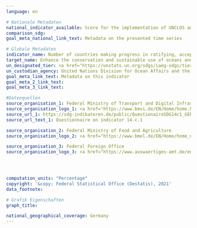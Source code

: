 ```yaml
---
language: en    

# Nationale Metadaten    
national_indicator_available: Score for the implementation of UNCLOS and ist two implementing agreements <br> Score for the ratification of and accession to UNCLOS and ist two implementing agreements    
comparison_sdg:     
goal_meta_national_link_text: Metadata on the presented time series    

# Globale Metadaten    
indicator_name: Number of countries making progress in ratifying, accepting and implementing through legal, policy and institutional frameworks, ocean-related instruments that implement international law, as reflected in the United Nation Convention on the Law of the Sea    
target_name: Enhance the conservation and sustainable use of oceans and their resources by implementing international law as reflected in the United Nations Convention on the Law of the Sea, which provides the legal framework for the conservation and sustainable use of oceans and their resources, as recalled in paragraph 158 of "The future we want"    
un_designated_tier: <a href="https://unstats.un.org/sdgs/iaeg-sdgs/tier-classification/" title="Click here for more information on the UN tier classification."  target="_blank">Tier II</a>    
un_custodian_agency: United Nations Division for Ocean Affairs and the Law of the Sea (UN-DOALOS), Office of Legal Affairs, United Nations Secretariat    
goal_meta_link_text: Metadata on this indicator    
goal_meta_2_link_text:     
goal_meta_3_link_text:     

#Datenquellen
source_organisation_1: Federal Ministry of Transport and Digital Infrastructure
source_organisation_logo_1: <a href="https://www.bmvi.de/EN/Home/home.html"><img src="https://g205sdgs.github.io/sdg-indicators/public/OrgImgEn/bmvi.png" alt="Logo bmvi" style="height:60px; width:148px" /></a>
source_url_1: https://sdg-indikatoren.de/public/QuestionaireSDG14c1_GER.pdf
source_url_text_1: Questionnaire on indicator 14.c.1

source_organisation_2: Federal Ministry of Food and Agriculture
source_organisation_logo_2: <a href="https://www.bmel.de/EN/Home/home_node.html"><img src="https://g205sdgs.github.io/sdg-indicators/public/OrgImgEn/bmel.png" alt="Logo bmel" style="height:60px; width:148px" /></a>

source_organisation_3: Federal Foreign Office
source_organisation_logo_3: <a href="https://www.auswaertiges-amt.de/en"><img src="https://g205sdgs.github.io/sdg-indicators/public/OrgImgEn/aa.png" alt="Logo aa" style="height:60px; width:148px" /></a>



    
computation_units: "Percentage"    
copyright: '&copy; Federal Statistical Office (Destatis), 2021'    
data_footnote:     

# Grafik Eigenschaften    
graph_title:     

national_geographical_coverage: Germany    
---
```


<span></span>